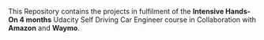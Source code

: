 This Repository contains the projects in fulfilment of the **Intensive Hands-On 4 months** Udacity Self Driving Car Engineer course in Collaboration with **Amazon** and **Waymo**.


[](https://github.com/Danny024/Self_Driving_Car_Engineer/blob/main/Self%20Driving%20Car%20Engineer.jpg)
